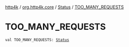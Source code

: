 [http4k](../../index.md) / [org.http4k.core](../index.md) / [Status](index.md) / [TOO_MANY_REQUESTS](./-t-o-o_-m-a-n-y_-r-e-q-u-e-s-t-s.md)

# TOO_MANY_REQUESTS

`val TOO_MANY_REQUESTS: `[`Status`](index.md)